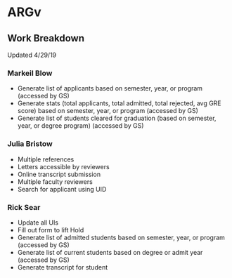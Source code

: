 # ARGv

## Work Breakdown
Updated 4/29/19
### Markeil Blow
- Generate list of applicants based on semester, year, or program (accessed by GS)
- Generate stats (total applicants, total admitted, total rejected, avg GRE score) based on semester, year, or program (accessed by GS)
- Generate list of students cleared for graduation (based on semester, year, or degree program) (accessed by GS)

### Julia Bristow
- Multiple references
- Letters accessible by reviewers
- Online transcript submission
- Multiple faculty reviewers
- Search for applicant using UID

### Rick Sear
- Update all UIs
- Fill out form to lift Hold
- Generate list of admitted students based on semester, year, or program (accessed by GS)
- Generate list of current students based on degree or admit year (accessed by GS)
- Generate transcript for student
